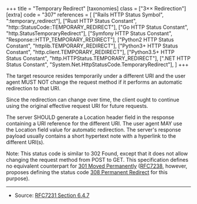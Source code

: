 +++
title = "Temporary Redirect"
[taxonomies]
class = ["3&times;&times; Redirection"]
[extra]
code = "307"
references = [
    ["Rails HTTP Status Symbol", ":temporary_redirect"],
    ["Rust HTTP Status Constant", "http::StatusCode::TEMPORARY_REDIRECT"],
    ["Go HTTP Status Constant", "http.StatusTemporaryRedirect"],
    ["Symfony HTTP Status Constant", "Response::HTTP_TEMPORARY_REDIRECT"],
    ["Python2 HTTP Status Constant", "httplib.TEMPORARY_REDIRECT"],
    ["Python3+ HTTP Status Constant", "http.client.TEMPORARY_REDIRECT"],
    ["Python3.5+ HTTP Status Constant", "http.HTTPStatus.TEMPORARY_REDIRECT"],
    [".NET HTTP Status Constant", "System.Net.HttpStatusCode.TemporaryRedirect"],
]
+++

The target resource resides temporarily under a different URI and the user agent MUST NOT change the request method if it performs an automatic redirection to that URI.

Since the redirection can change over time, the client ought to continue using the original effective request URI for future requests.

The server SHOULD generate a Location header field in the response containing a URI reference for the different URI. The user agent MAY use the Location field value for automatic redirection. The server's response payload usually contains a short hypertext note with a hyperlink to the different URI(s).

Note: This status code is similar to 302 Found, except that it does not allow changing the request method from POST to GET. This specification defines no equivalent counterpart for [301 Moved Permanently](/301) ([RFC7238][2], however, proposes defining the status code [308 Permanent Redirect](/308) for this purpose).

---

* Source: [RFC7231 Section 6.4.7][1]

[1]: <http://tools.ietf.org/html/rfc7231#section-6.4.7>
[2]: <http://tools.ietf.org/html/rfc7238>
